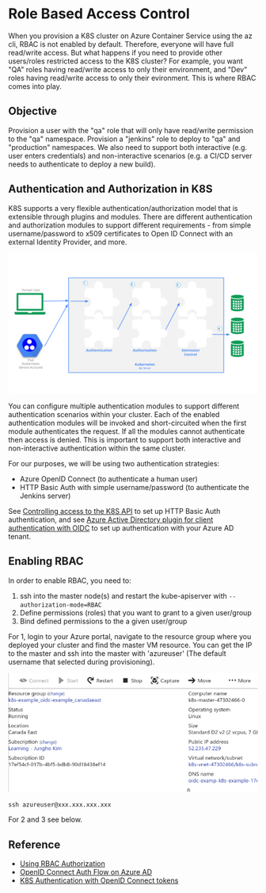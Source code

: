 # Role Based Access Control #

When you provision a K8S cluster on Azure Container Service using the az cli, RBAC is not enabled by default.  Therefore, everyone will have full read/write access.  But what happens if you need to provide other users/roles restricted access to the K8S cluster?  For example, you want "QA" roles having read/write access to only their environment, and "Dev" roles having read/write access to only their evironment. This is where RBAC comes into play.

## Objective ##

Provision a user with the "qa" role that will only have read/write permission to the "qa" namespace.  Provision a "jenkins" role to deploy to "qa" and "production" namespaces.  We also need to support both interactive (e.g. user enters credentials) and non-interactive scenarios (e.g. a CI/CD server needs to authenticate to deploy a new build).

## Authentication and Authorization in K8S ##

K8S supports a very flexible authentication/authorization model that is extensible through plugins and modules.  There are different authentication and authorization modules to support different requirements - from simple username/password to x509 certificates to Open ID Connect with an external Identity Provider, and more.

![access-control-overview](./access-control-overview.svg)

You can configure multiple authentication modules to support different authentication scenarios within your cluster.  Each of the enabled authentication modules will be invoked and short-circuited when the first module authenticates the request.  If all the modules cannot authenticate then access is denied.  This is important to support both interactive and non-interactive authentication within the same cluster.

For our purposes, we will be using two authentication strategies:
- Azure OpenID Connect (to authenticate a human user)
- HTTP Basic Auth with simple username/password (to authenticate the Jenkins server)

See [Controlling access to the K8S API](https://kubernetes.io/docs/admin/accessing-the-api/) to set up HTTP Basic Auth authentication, and see [Azure Active Directory plugin for client authentication with OIDC](https://github.com/kubernetes/client-go/tree/master/plugin/pkg/client/auth/azure) to set up authentication with your Azure AD tenant.


## Enabling RBAC ##

In order to enable RBAC, you need to:
1. ssh into the master node(s) and restart the kube-apiserver with ``--authorization-mode=RBAC``
2. Define permissions (roles) that you want to grant to a given user/group
3. Bind defined permissions to the a given user/group

For 1, login to your Azure portal, navigate to the resource group where you deployed your cluster and find the master VM resource.  You can get the IP to the master and ssh into the master with 'azureuser' (The default username that selected during provisioning).  

![IP address in Azure Portal](./azure-portal.png)

```
ssh azureuser@xxx.xxx.xxx.xxx
```

For 2 and 3 see below.


## Reference ##

- [Using RBAC Authorization](https://kubernetes.io/docs/admin/authorization/rbac/)
- [OpenID Connect Auth Flow on Azure AD](https://docs.microsoft.com/en-us/azure/active-directory/develop/active-directory-protocols-openid-connect-code)
- [K8S Authentication with OpenID Connect tokens](https://kubernetes.io/docs/admin/authentication/#openid-connect-tokens)